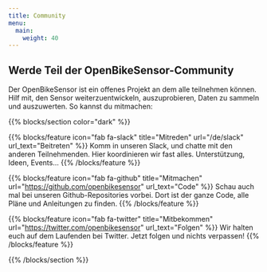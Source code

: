 ```yaml
---
title: Community
menu:
  main:
    weight: 40
---
```


<section class="row td-box td-box--1 position-relative td-box--gradient td-box--height-auto">
<div class="container text-center td-arrow-down">
<span class="h4 mb-0">
  
# Werde Teil der OpenBikeSensor-Community

Der OpenBikeSensor ist ein offenes Projekt an dem alle teilnehmen können. Hilf
mit, den Sensor weiterzuentwickeln, auszuprobieren, Daten zu sammeln und
auszuwerten. So kannst du mitmachen:

</span>
</div>
</section>

{{% blocks/section color="dark" %}}

{{% blocks/feature icon="fab fa-slack" title="Mitreden" url="/de/slack" url_text="Beitreten" %}}
Komm in unseren Slack, und chatte mit den anderen Teilnehmenden. Hier koordinieren wir fast alles. Unterstützung, Ideen, Events...
{{% /blocks/feature %}}

{{% blocks/feature icon="fab fa-github" title="Mitmachen" url="https://github.com/openbikesensor" url_text="Code" %}}
Schau auch mal bei unseren Github-Repositories vorbei. Dort ist der ganze Code,
alle Pläne und Anleitungen zu finden.
{{% /blocks/feature %}}

{{% blocks/feature icon="fab fa-twitter" title="Mitbekommen" url="https://twitter.com/openbikesensor" url_text="Folgen" %}}
Wir halten euch auf dem Laufenden bei Twitter. Jetzt folgen und nichts verpassen!
{{% /blocks/feature %}}

{{% /blocks/section %}}
